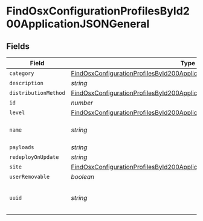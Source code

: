 # FindOsxConfigurationProfilesById200ApplicationJSONGeneral


## Fields

| Field                                                                                                                                                                                 | Type                                                                                                                                                                                  | Required                                                                                                                                                                              | Description                                                                                                                                                                           | Example                                                                                                                                                                               |
| ------------------------------------------------------------------------------------------------------------------------------------------------------------------------------------- | ------------------------------------------------------------------------------------------------------------------------------------------------------------------------------------- | ------------------------------------------------------------------------------------------------------------------------------------------------------------------------------------- | ------------------------------------------------------------------------------------------------------------------------------------------------------------------------------------- | ------------------------------------------------------------------------------------------------------------------------------------------------------------------------------------- |
| `category`                                                                                                                                                                            | [FindOsxConfigurationProfilesById200ApplicationJSONGeneralCategory](../../models/operations/findosxconfigurationprofilesbyid200applicationjsongeneralcategory.md)                     | :heavy_minus_sign:                                                                                                                                                                    | N/A                                                                                                                                                                                   |                                                                                                                                                                                       |
| `description`                                                                                                                                                                         | *string*                                                                                                                                                                              | :heavy_minus_sign:                                                                                                                                                                    | N/A                                                                                                                                                                                   |                                                                                                                                                                                       |
| `distributionMethod`                                                                                                                                                                  | [FindOsxConfigurationProfilesById200ApplicationJSONGeneralDistributionMethod](../../models/operations/findosxconfigurationprofilesbyid200applicationjsongeneraldistributionmethod.md) | :heavy_minus_sign:                                                                                                                                                                    | N/A                                                                                                                                                                                   |                                                                                                                                                                                       |
| `id`                                                                                                                                                                                  | *number*                                                                                                                                                                              | :heavy_minus_sign:                                                                                                                                                                    | N/A                                                                                                                                                                                   | 1                                                                                                                                                                                     |
| `level`                                                                                                                                                                               | [FindOsxConfigurationProfilesById200ApplicationJSONGeneralLevel](../../models/operations/findosxconfigurationprofilesbyid200applicationjsongenerallevel.md)                           | :heavy_minus_sign:                                                                                                                                                                    | N/A                                                                                                                                                                                   |                                                                                                                                                                                       |
| `name`                                                                                                                                                                                | *string*                                                                                                                                                                              | :heavy_check_mark:                                                                                                                                                                    | Name of the configuration profile                                                                                                                                                     | Corporate Wireless                                                                                                                                                                    |
| `payloads`                                                                                                                                                                            | *string*                                                                                                                                                                              | :heavy_minus_sign:                                                                                                                                                                    | N/A                                                                                                                                                                                   |                                                                                                                                                                                       |
| `redeployOnUpdate`                                                                                                                                                                    | *string*                                                                                                                                                                              | :heavy_minus_sign:                                                                                                                                                                    | N/A                                                                                                                                                                                   | Newly Assigned                                                                                                                                                                        |
| `site`                                                                                                                                                                                | [FindOsxConfigurationProfilesById200ApplicationJSONGeneralSite](../../models/operations/findosxconfigurationprofilesbyid200applicationjsongeneralsite.md)                             | :heavy_minus_sign:                                                                                                                                                                    | N/A                                                                                                                                                                                   |                                                                                                                                                                                       |
| `userRemovable`                                                                                                                                                                       | *boolean*                                                                                                                                                                             | :heavy_minus_sign:                                                                                                                                                                    | N/A                                                                                                                                                                                   |                                                                                                                                                                                       |
| `uuid`                                                                                                                                                                                | *string*                                                                                                                                                                              | :heavy_minus_sign:                                                                                                                                                                    | N/A                                                                                                                                                                                   | 88F8C1DB-D92A-4D10-95FB-CE7EDE82B93E                                                                                                                                                  |